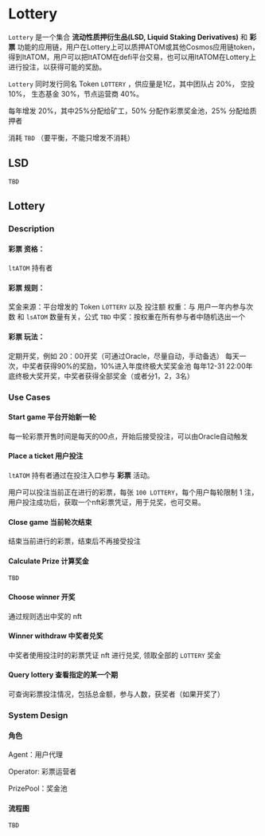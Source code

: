 # Lottery


`Lottery` 是一个集合 **流动性质押衍生品(LSD, Liquid Staking Derivatives)** 和 **彩票** 功能的应用链，用户在Lottery上可以质押ATOM或其他Cosmos应用链token，得到ltATOM，用户可以把ltATOM在defi平台交易，也可以用ltATOM在Lottery上进行投注，以获得可能的奖励。

`Lottery` 同时发行同名 Token `LOTTERY` ，供应量是1亿，其中团队占 20%， 空投 10%， 生态基金 30%，节点运营商 40%。

每年增发 20%，其中25%分配给矿工，50% 分配作彩票奖金池，25% 分配给质押者

消耗 `TBD` （要平衡，不能只增发不消耗）

## LSD

`TBD`


## Lottery

### Description

#### **彩票** 资格：

`ltATOM` 持有者

#### **彩票** 规则：

奖金来源：平台增发的 Token `LOTTERY` 以及 投注额
权重：与 用户一年内参与次数 和 `lsATOM` 数量有关，公式 `TBD`
中奖：按权重在所有参与者中随机选出一个

#### **彩票** 玩法：

定期开奖，例如 20：00开奖（可通过Oracle，尽量自动，手动备选）
每天一次，中奖者获得90%的奖励，10%进入年度终极大奖奖金池
每年12-31 22:00年底终极大奖开奖，中奖者获得全部奖金（或者分1，2，3名）


### Use Cases

#### Start game 平台开始新一轮

每一轮彩票开售时间是每天的00点，开始后接受投注，可以由Oracle自动触发

#### Place a ticket 用户投注

`ltATOM` 持有者通过在投注入口参与 **彩票** 活动。

用户可以投注当前正在进行的彩票，每张 `100 LOTTERY`，每个用户每轮限制 1 注，用户投注成功后，获取一个nft彩票凭证，用于兑奖，也可交易。

#### Close game 当前轮次结束

结束当前进行的彩票，结束后不再接受投注

#### Calculate Prize 计算奖金

`TBD`

#### Choose winner 开奖

通过规则选出中奖的 nft

#### Winner withdraw 中奖者兑奖

中奖者使用投注时的彩票凭证 nft 进行兑奖, 领取全部的 `LOTTERY` 奖金


#### Query lottery 查看指定的某一个期 

可查询彩票投注情况，包括总金额，参与人数，获奖者（如果开奖了）



### System Design

#### 角色

Agent：用户代理 

Operator: 彩票运营者

PrizePool：奖金池

#### 流程图

`TBD`


